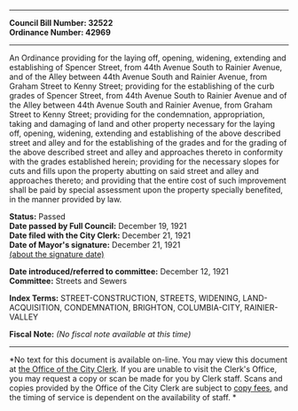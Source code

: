 * * * * *  
  
**Council Bill Number: [](#h0)[](#h2)32522**   
**Ordinance Number: 42969**  
  
* * * * *  
  
An Ordinance providing for the laying off, opening, widening, extending and establishing of Spencer Street, from 44th Avenue South to Rainier Avenue, and of the Alley between 44th Avenue South and Rainier Avenue, from Graham Street to Kenny Street; providing for the establishing of the curb grades of Spencer Street, from 44th Avenue South to Rainier Avenue and of the Alley between 44th Avenue South and Rainier Avenue, from Graham Street to Kenny Street; providing for the condemnation, appropriation, taking and damaging of land and other property necessary for the laying off, opening, widening, extending and establishing of the above described street and alley and for the establishing of the grades and for the grading of the above described street and alley and approaches thereto in conformity with the grades established herein; providing for the necessary slopes for cuts and fills upon the property abutting on said street and alley and approaches thereto; and providing that the entire cost of such improvement shall be paid by special assessment upon the property specially benefited, in the manner provided by law.  
  
**Status:** Passed   
**Date passed by Full Council:** December 19, 1921   
**Date filed with the City Clerk:** December 21, 1921   
**Date of Mayor's signature:** December 21, 1921   
[(about the signature date)](/~public/approvaldate.htm)   
  
  
**Date introduced/referred to committee:** December 12, 1921   
**Committee:** Streets and Sewers   
  
**Index Terms:** STREET-CONSTRUCTION, STREETS, WIDENING, LAND-ACQUISITION, CONDEMNATION, BRIGHTON, COLUMBIA-CITY, RAINIER-VALLEY  
  
**Fiscal Note:** *(No fiscal note available at this time)*  
  
* * * * *  
  
*No text for this document is available on-line. You may view this document at [the Office of the City Clerk](http://www.seattle.gov/leg/clerk/contactUs.htm). If you are unable to visit the Clerk's Office, you may request a copy or scan be made for you by Clerk staff. Scans and copies provided by the Office of the City Clerk are subject to [copy fees](http://clerk.seattle.gov/~public/clerkfees.htm), and the timing of service is dependent on the availability of staff. *  
  
  

